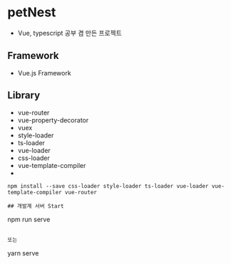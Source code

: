 # petNest
* Vue, typescript 공부 겸 만든 프로젝트

## Framework
* Vue.js Framework

## Library
* vue-router
* vue-property-decorator
* vuex
* style-loader
* ts-loader
* vue-loader
* css-loader
* vue-template-compiler
* 

```
npm install --save css-loader style-loader ts-loader vue-loader vue-template-compiler vue-router

## 개발계 서버 Start
```
npm run serve
```

또는

```
yarn serve
```

